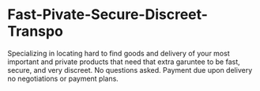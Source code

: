 # Fast-Pivate-Secure-Discreet-Transpo
Specializing in locating hard to find goods and delivery of your most important and private products that need that extra garuntee to be fast, secure, and very discreet. No questions asked. Payment due upon delivery no negotiations or payment plans. 
